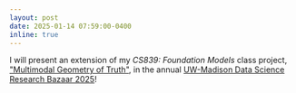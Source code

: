 ```yaml
---
layout: post
date: 2025-01-14 07:59:00-0400
inline: true
---
```


I will present an extension of my _CS839: Foundation Models_ class project, ["Multimodal Geometry of Truth"](https://pages.cs.wisc.edu/~ivanjaenm/projects/cs839_foundationmodels/), in the annual [UW-Madison Data Science Research Bazaar 2025](https://bazaar.datascience.wisc.edu/)!